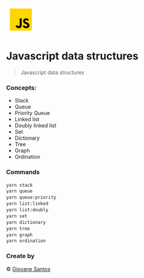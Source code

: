 <img src="./javascript.png" width="80" height="80" alt="logo">

# Javascript data structures

> Javascript data structures

### Concepts:

- Stack
- Queue
- Priority Queue
- Linked list
- Doubly linked list
- Set
- Dictionary
- Tree
- Graph
- Ordination

### Commands

```bash
yarn stack
yarn queue
yarn queue:priority
yarn list:linked
yarn list:doubly
yarn set
yarn dictionary
yarn tree
yarn graph
yarn ordination
```

### Create by
© [Giovane Santos](https://giovanesantossilva.github.io/)
